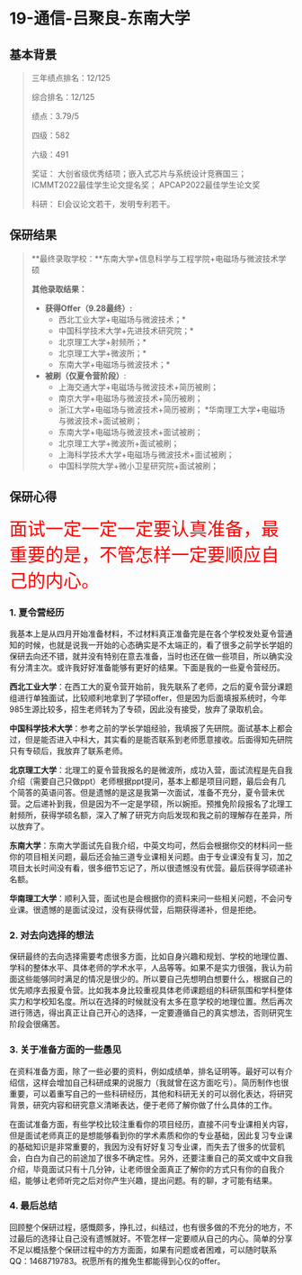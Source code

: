 # 19-通信-吕聚良-东南大学

## 基本背景

> 三年绩点排名：12/125
>
> 综合排名：12/125
>
> 绩点：3.79/5
>
> 四级：582
>
> 六级：491
>
> 奖证：
> 大创省级优秀结项；嵌入式芯片与系统设计竞赛国三；ICMMT2022最佳学生论文提名奖；
> APCAP2022最佳学生论文奖
>
> 科研：
> EI会议论文若干，发明专利若干。
>
## 保研结果

> **最终录取学校：**东南大学+信息科学与工程学院+电磁场与微波技术学硕
>
> **其他录取结果：**
>
> * **获得Offer（9.28最终）:**
>   * 西北工业大学+电磁场与微波技术；*
>   * 中国科学技术大学+先进技术研究院；*
>   * 北京理工大学+射频所；*
>   * 北京理工大学+微波所；*
>   * 东南大学+电磁场与微波技术；*
> * **被刷（仅夏令营阶段）**:
>   * 上海交通大学+电磁场与微波技术+简历被刷；
>   * 南京大学+电磁场与微波技术+简历被刷；
>   * 浙江大学+电磁场与微波技术+简历被刷；
>   *华南理工大学+电磁场与微波技术+面试被刷；
>   * 东南大学+电磁场与微波技术+面试被刷；
>   * 北京理工大学+微波所+面试被刷；
>   * 上海科学技术大学+电磁场与微波技术+面试被刷；
>   * 中国科学院大学+微小卫星研究院+面试被刷；
## 保研心得

<font color="ff0000" size=6>面试一定一定一定要认真准备，最重要的是，不管怎样一定要顺应自己的内心。</font> 

### 1. 夏令营经历

我基本上是从四月开始准备材料，不过材料真正准备完是在各个学校发处夏令营通知的时候，也就是说我一开始的心态确实是不太端正的，看了很多之前学长学姐的保研去向还不错，就并没有特别在意去准备，当时也还在做一些项目，所以确实没有分清主次。或许我好好准备能够有更好的结果。下面是我的一些夏令营经历。

**西北工业大学**：在西工大的夏令营开始前，我先联系了老师，之后的夏令营分课题组进行单独面试，比较顺利地拿到了学硕offer，但是因为后面填报系统时，今年985生源比较多，招生老师转为了专硕，因此没有接受，放弃了录取机会。

**中国科学技术大学**：参考之前的学长学姐经验，我填报了先研院。面试基本上都会过，但是能否进入中科大，其实看的是能否联系到老师愿意接收。后面得知先研院只有专硕后，我放弃了联系老师。

**北京理工大学**：北理工的夏令营我报名的是微波所，成功入营，面试流程是先自我介绍（需要自己只做ppt）老师根据ppt提问，基本上都是项目问题，最后会有几个简答的英语问答。但是遗憾的是这是我第一次面试，准备不充分，夏令营未优营。之后递补到我，但是因为不一定是学硕，所以婉拒。预推免阶段报名了北理工射频所，获得学硕名额，深入了解了研究方向后发现和我之前的理解存在差异，所以放弃了。

**东南大学**：东南大学面试先自我介绍，中英文均可，然后会根据你交的材料问一些你的项目相关问题，最后还会抽三道专业课相关问题。由于专业课没有复习，加之项目太长时间没有看，很多细节忘记了，所以很遗憾没有优营。最后获得学硕递补名额。

**华南理工大学**：顺利入营，面试也是会根据你的资料来问一些相关问题，不会问专业课。很遗憾的是面试没过，没有获得优营，后期获得递补，但是拒绝。

### 2. 对去向选择的想法

保研最终的去向选择需要考虑很多方面，比如自身兴趣和规划、学校的地理位置、学科的整体水平、具体老师的学术水平，人品等等。如果不是实力很强，我认为前面这些能够同时满足的情况是很少的。所以要自己先想明白想要什么，根据自己的优先顺序去报夏令营。比如我本身比较重视具体老师课题组的科研氛围和学科整体实力和学校知名度。所以在选择的时候就没有太多在意学校的地理位置。然后再次进行筛选，得出真正让自己开心的选择，一定要遵循自己的真实想法，否则研究生阶段会很痛苦。

### 3. 关于准备方面的一些愚见

在资料准备方面，除了一些必要的资料，例如成绩单，排名证明等。最好可以有介绍信，这样会增加自己科研成果的说服力（我就曾在这方面吃亏）。简历制作也很重要，可以着重写自己的一些科研经历，其他和科研无关的可以弱化表达，将研究背景，研究内容和研究意义清晰表达，便于老师了解你做了什么具体的工作。

在面试准备方面，有些学校比较注重看你的项目经历，直接不问专业课相关内容，但是面试老师真正的是想能够看到你的学术素质和你的专业基础，因此复习专业课的基础知识是非常重要的，我因为没有好好复习专业课，而失去了很多的优营机会，白白为自己的前途加了很多不确定性。另外，还要注重自己的英文或中文自我介绍，毕竟面试只有十几分钟，让老师很全面真正了解你的方式只有你的自我介绍，能够让老师听完之后对你产生兴趣，提出问题。有的聊，才可能有结果。 

### 4. 最后总结
回顾整个保研过程，感慨颇多，挣扎过，纠结过，也有很多做的不充分的地方，不过最后的选择让自己没有遗憾就好。不管怎样一定要顺从自己的内心。简单的分享不足以概括整个保研过程中的方方面面，如果有问题或者困难，可以随时联系QQ：1468719783。祝愿所有的推免生都能得到心仪的offer。